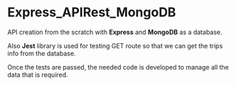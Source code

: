 # Express_APIRest_MongoDB

API creation from the scratch with **Express** and **MongoDB** as a database.

Also **Jest** library is used for testing GET route so that we can get the trips info from the database.

Once the tests are passed, the needed code is developed to manage all the data that is required.